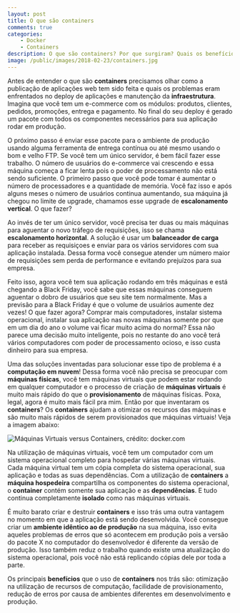 ```yaml
---
layout: post
title: O que são containers
comments: true
categories: 
    - Docker
    - Containers
description: O que são containers? Por que surgiram? Quais os benefícios eles trazem?
image: /public/images/2018-02-23/containers.jpg
---
```


Antes de entender o que são **containers** precisamos olhar como a publicação de aplicações web tem sido feita e quais os problemas eram enfrentados no deploy de aplicações e manutenção da **infraestrutura**. Imagina que você tem um e-commerce com os módulos: produtos, clientes, pedidos, promoções, entrega e pagamento. No final do seu deploy é gerado um pacote com todos os componentes necessários para sua aplicação rodar em produção.

O próximo passo é enviar esse pacote para o ambiente de produção usando alguma ferramenta de entrega contínua ou até mesmo usando o bom e velho FTP. Se você tem um único servidor, é bem fácil fazer esse trabalho. O número de usuários do e-commerce vai crescendo e essa máquina começa a ficar lenta pois o poder de processamento não está sendo suficiente. O primeiro passo que você pode tomar é aumentar o número de processadores e a quantidade de memória. Você faz isso e após alguns meses o número de usuários continua aumentando, sua máquina já chegou no limite de upgrade, chamamos esse upgrade de **escalonamento vertical**. O que fazer?

Ao invés de ter um único servidor, você precisa ter duas ou mais máquinas para aguentar o novo tráfego de requisições, isso se chama **escalonamento horizontal**. A solução é usar um **balanceador de carga** para receber as requisiçoes e enviar para os vários servidores com sua aplicação instalada. Dessa forma você consegue atender um número maior de requisições sem perda de performance e evitando prejuízos para sua empresa.

Feito isso, agora você tem sua aplicação rodando em três máquinas e está chegando a Black Friday, você sabe que essas máquinas conseguem aguentar o dobro de usuários que seu site tem normalmente. Mas a previsão para a Black Friday é que o volume de usuários aumente dez vezes! O que fazer agora? Comprar mais computadores, instalar sistema operacional, instalar sua aplicação nas novas máquinas somente por que em um dia do ano o volume vai ficar muito acima do normal? Essa não parece uma decisão muito inteligente, pois no restante do ano você terá vários computadores com poder de processamento ocioso, e isso custa dinheiro para sua empresa.

Uma das soluções inventadas para solucionar esse tipo de problema é a **computação em nuvem**! Dessa forma você não precisa se preocupar com **máquinas físicas**, você tem máquinas virtuais que podem estar rodando em qualquer computador e o processo de criação de **máquinas virtuais** é muito mais rápido do que o **provisionamento** de máquinas físicas. Poxa, legal, agora é muito mais fácil pra mim. Então por que inventaram os **containers**? Os **containers** ajudam a otimizar os recursos das máquinas e são muito mais rápidos de serem provisionados que máquinas virtuais! Veja a imagem abaixo:

![Máquinas Virtuais versus Containers, crédito: docker.com]({{site.baseurl}}/public/images/2018-02-23/containers-vs-vms.jpg)

Na utilização de máquinas virtuais, você tem um computador com um sistema operacional completo para hospedar várias máquinas virtuais. Cada máquina virtual tem um cópia completa do sistema operacional, sua aplicação e todas as suas dependências. Com a utilização de **containers** a **máquina hospedeira** compartilha os componentes do sistema operacional, o **container** contém somente sua aplicação e as **dependências**. E tudo continua completamente **isolado** como nas máquinas virtuais.

É muito barato criar e destruir **containers** e isso trás uma outra vantagem no momento em que a aplicação está sendo desenvolvida. Você consegue criar um **ambiente idêntico ao de produção** na sua máquina, isso evita aqueles problemas de erros que só acontecem em produção pois a versão do pacote X no computador do desenvolvedor é diferente da versão de produção. Isso também reduz o trabalho quando existe uma atualização do sistema operacional, pois você não está replicando cópias dele por toda a parte.

Os principais **benefícios** que o uso de **containers** nos trás são: otimização na utilização de recursos de computação, facilidade de provisionamento, redução de erros por causa de ambientes diferentes em desenvolvimento e produção.